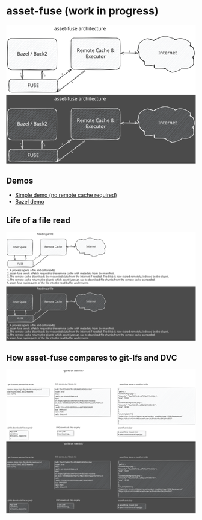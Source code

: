 # asset-fuse (work in progress)

![Architecture](/docs/assets/architecture_light.svg#gh-light-mode-only)
![Architecture](/docs/assets/architecture_dark.svg#gh-dark-mode-only)

## Demos

- [Simple demo (no remote cache required)](/examples/data-science/)
- [Bazel demo](/examples/bazel/)

## Life of a file read

![File Read](/docs/assets/file_read_light.svg#gh-light-mode-only)
![File Read](/docs/assets/file_read_dark.svg#gh-dark-mode-only)

## How asset-fuse compares to git-lfs and DVC

![Comparison between git-lfs, DVC, and asset-fuse](/docs/assets/git_lfs_dvc_comparison_light.svg#gh-light-mode-only)
![Comparison between git-lfs, DVC, and asset-fuse](/docs/assets/git_lfs_dvc_comparison_dark.svg#gh-dark-mode-only)


[git-lfs]: https://git-lfs.com/
[dvc]: https://dvc.org/
